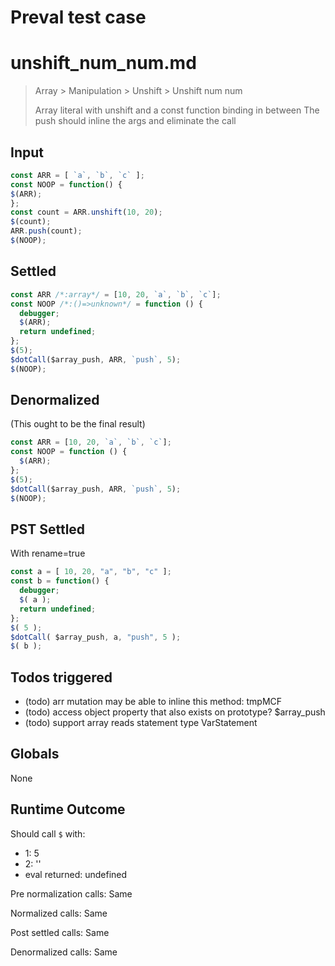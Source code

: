 # Preval test case

# unshift_num_num.md

> Array > Manipulation > Unshift > Unshift num num
>
> Array literal with unshift and a const function binding in between
> The push should inline the args and eliminate the call

## Input

`````js filename=intro
const ARR = [ `a`, `b`, `c` ];
const NOOP = function() {
$(ARR);
};
const count = ARR.unshift(10, 20);
$(count);
ARR.push(count);
$(NOOP);
`````


## Settled


`````js filename=intro
const ARR /*:array*/ = [10, 20, `a`, `b`, `c`];
const NOOP /*:()=>unknown*/ = function () {
  debugger;
  $(ARR);
  return undefined;
};
$(5);
$dotCall($array_push, ARR, `push`, 5);
$(NOOP);
`````


## Denormalized
(This ought to be the final result)

`````js filename=intro
const ARR = [10, 20, `a`, `b`, `c`];
const NOOP = function () {
  $(ARR);
};
$(5);
$dotCall($array_push, ARR, `push`, 5);
$(NOOP);
`````


## PST Settled
With rename=true

`````js filename=intro
const a = [ 10, 20, "a", "b", "c" ];
const b = function() {
  debugger;
  $( a );
  return undefined;
};
$( 5 );
$dotCall( $array_push, a, "push", 5 );
$( b );
`````


## Todos triggered


- (todo) arr mutation may be able to inline this method: tmpMCF
- (todo) access object property that also exists on prototype? $array_push
- (todo) support array reads statement type VarStatement


## Globals


None


## Runtime Outcome


Should call `$` with:
 - 1: 5
 - 2: '<function>'
 - eval returned: undefined

Pre normalization calls: Same

Normalized calls: Same

Post settled calls: Same

Denormalized calls: Same
